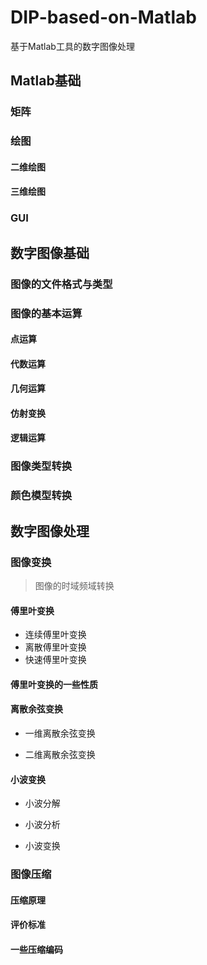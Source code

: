 # DIP-based-on-Matlab
基于Matlab工具的数字图像处理

## Matlab基础
### 矩阵

### 绘图
#### 二维绘图

#### 三维绘图

### GUI

## 数字图像基础
### 图像的文件格式与类型

### 图像的基本运算
#### 点运算

#### 代数运算

#### 几何运算

#### 仿射变换

#### 逻辑运算

### 图像类型转换

### 颜色模型转换


## 数字图像处理

### 图像变换
> 图像的时域频域转换

#### 傅里叶变换
- 连续傅里叶变换
- 离散傅里叶变换
- 快速傅里叶变换

#### 傅里叶变换的一些性质

#### 离散余弦变换
- 一维离散余弦变换

- 二维离散余弦变换

#### 小波变换
- 小波分解

- 小波分析

- 小波变换

### 图像压缩
#### 压缩原理

#### 评价标准

#### 一些压缩编码
